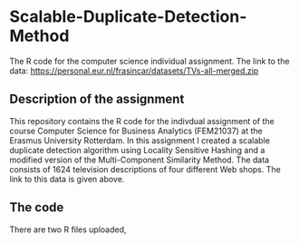 # Scalable-Duplicate-Detection-Method
The R code for the computer science individual assignment. The link to the data: https://personal.eur.nl/frasincar/datasets/TVs-all-merged.zip

## Description of the assignment
This repository contains the R code for the indivdual assignment of the course Computer Science for Business Analytics (FEM21037) at the Erasmus University Rotterdam. 
In this assignment I created a scalable duplicate detection algorithm using Locality Sensitive Hashing and a modified version of the Multi-Component Similarity Method. 
The data consists of 1624 television descriptions of four different Web shops. The link to this data is given above. 

## The code
There are two R files uploaded, 
